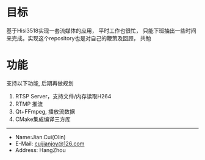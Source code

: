 # 目标

基于Hisi3518实现一套流媒体的应用， 平时工作也很忙， 只能下班抽出一些时间来完成。实现这个repository也是对自己的鞭策及回顾， 共勉

# 功能

支持以下功能, 后期再做规划

1. RTSP Server，支持文件/内存读取H264
2. RTMP 推流
3. Qt+FFmpeg, 播放流数据
4. CMake集成编译三方库

---

- Name:Jian.Cui(Olin)
- E-Mail: cuijianjoy@126.com
- Address: HangZhou